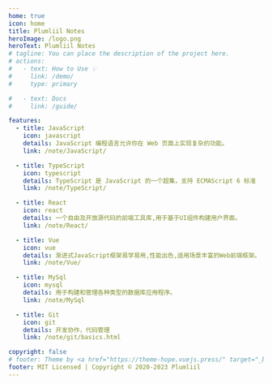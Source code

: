 ```yaml
---
home: true
icon: home
title: Plumliil Notes
heroImage: /logo.png
heroText: Plumliil Notes
# tagline: You can place the description of the project here.
# actions:
#   - text: How to Use 💡
#     link: /demo/
#     type: primary

#   - text: Docs
#     link: /guide/

features:
  - title: JavaScript
    icon: javascript
    details: JavaScript 编程语言允许你在 Web 页面上实现复杂的功能。
    link: /note/JavaScript/

  - title: TypeScript
    icon: typescript
    details: TypeScript 是 JavaScript 的一个超集，支持 ECMAScript 6 标准
    link: /note/TypeScript/

  - title: React
    icon: react
    details: 一个自由及开放源代码的前端工具库,用于基于UI组件构建用户界面。
    link: /note/React/

  - title: Vue
    icon: vue
    details: 渐进式JavaScript框架易学易用,性能出色,适用场景丰富的Web前端框架。
    link: /note/Vue/

  - title: MySql
    icon: mysql
    details: 用于构建和管理各种类型的数据库应用程序。
    link: /note/MySql

  - title: Git
    icon: git
    details: 开发协作，代码管理
    link: /note/git/basics.html

copyright: false
# footer: Theme by <a href="https://theme-hope.vuejs.press/" target="_blank">VuePress Theme Hope</a> | MIT Licensed, Copyright © 2019-present Mr.Hope
footer: MIT Licensed | Copyright © 2020-2023 Plumliil
---
```


<!-- This is an example of a project homepage. You can place your main content here.

To use this layout, you need to set `home: true` in the page front matter. -->

<!-- For related descriptions of configuration items, please see [Project HomePage Layout Config](https://theme-hope.vuejs.press/guide/layout/home/). -->
